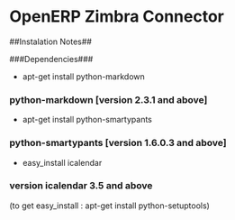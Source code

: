 # OpenERP Zimbra Connector #

##Instalation Notes##

###Dependencies###

* apt-get install python-markdown
### python-markdown [version 2.3.1 and above] ###
* apt-get install python-smartypants
### python-smartypants [version 1.6.0.3 and above] ###
* easy_install icalendar
### version icalendar 3.5 and above ###

(to get easy_install : apt-get install python-setuptools)
